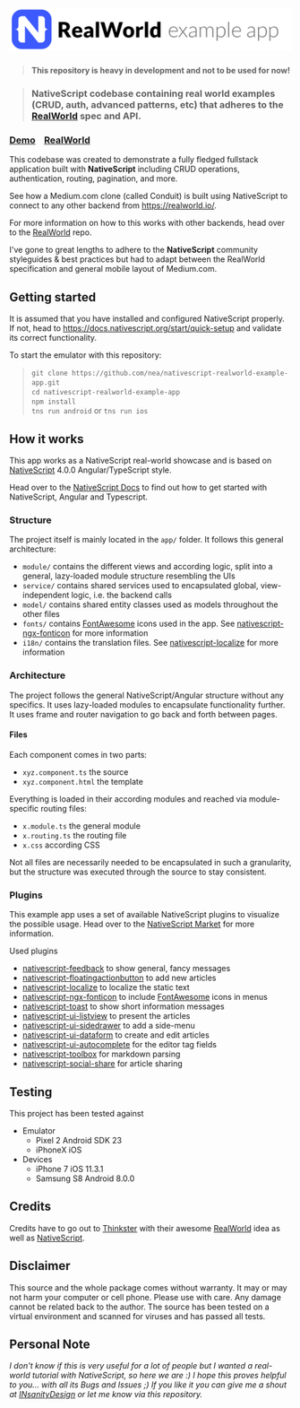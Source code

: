 # ![RealWorld Example App](logo.png)

  > **This repository is heavy in development and not to be used for now!**

> ### NativeScript codebase containing real world examples (CRUD, auth, advanced patterns, etc) that adheres to the [RealWorld](https://github.com/gothinkster/realworld) spec and API.

### [Demo](https://github.com/gothinkster/realworld)&nbsp;&nbsp;&nbsp;&nbsp;[RealWorld](https://github.com/gothinkster/realworld)

This codebase was created to demonstrate a fully fledged fullstack application built with **NativeScript** including CRUD operations, authentication, routing, pagination, and more.

See how a Medium.com clone (called Conduit) is built using NativeScript to connect to any other backend from https://realworld.io/.

For more information on how to this works with other backends, head over to the [RealWorld](https://github.com/gothinkster/realworld) repo.

I've gone to great lengths to adhere to the **NativeScript** community styleguides & best practices but had to adapt between the RealWorld specification and general mobile layout of Medium.com.

## Getting started
It is assumed that you have installed and configured NativeScript properly. If not, head to https://docs.nativescript.org/start/quick-setup and validate its correct functionality.

To start the emulator with this repository:
  > `git clone https://github.com/nea/nativescript-realworld-example-app.git`  
  > `cd nativescript-realworld-example-app`  
  > `npm install`  
  > `tns run android` or `tns run ios`

## How it works
This app works as a NativeScript real-world showcase and is based on [NativeScript](https://nativescript.org) 4.0.0 Angular/TypeScript style.

Head over to the [NativeScript Docs](https://docs.nativescript.org/angular/start/introduction) to find out how to get started with NativeScript, Angular and Typescript.

### Structure
The project itself is mainly located in the `app/` folder. It follows this general architecture:
* `module/` contains the different views and according logic, split into a general, lazy-loaded module structure resembling the UIs
* `service/` contains shared services used to encapsulated global, view-independent logic, i.e. the backend calls
* `model/` contains shared entity classes used as models throughout the other files
* `fonts/` contains [FontAwesome](https://fontawesome.com/v4.7.0/) icons used in the app. See [nativescript-ngx-fonticon](https://market.nativescript.org/plugins/nativescript-ngx-fonticon) for more information
* `i18n/` contains the translation files. See [nativescript-localize](https://market.nativescript.org/plugins/nativescript-localize) for more information

### Architecture
The project follows the general NativeScript/Angular structure without any specifics. It uses lazy-loaded modules to encapsulate functionality further. It uses frame and router navigation to go back and forth between pages.

#### Files
Each component comes in two parts:
* `xyz.component.ts` the source
* `xyz.component.html` the template

Everything is loaded in their according modules and reached via module-specific routing files:
* `x.module.ts` the general module
* `x.routing.ts` the routing file
* `x.css` according CSS

Not all files are necessarily needed to be encapsulated in such a granularity, but the structure was executed through the source to stay consistent.

### Plugins
This example app uses a set of available NativeScript plugins to visualize the possible usage. Head over to the [NativeScript Market](https://market.nativescript.org/) for more information.

Used plugins
* [nativescript-feedback](https://market.nativescript.org/plugins/nativescript-feedback) to show general, fancy messages
* [nativescript-floatingactionbutton](https://market.nativescript.org/plugins/nativescript-floatingactionbutton) to add new articles
* [nativescript-localize](https://market.nativescript.org/plugins/nativescript-localize) to localize the static text
* [nativescript-ngx-fonticon](https://market.nativescript.org/plugins/nativescript-ngx-fonticon) to include [FontAwesome](https://fontawesome.com/) icons in menus
* [nativescript-toast](https://market.nativescript.org/plugins/nativescript-toast) to show short information messages
* [nativescript-ui-listview](https://market.nativescript.org/plugins/nativescript-ui-listview) to present the articles
* [nativescript-ui-sidedrawer](https://market.nativescript.org/plugins/nativescript-ui-sidedrawer) to add a side-menu
* [nativescript-ui-dataform](https://market.nativescript.org/plugins/nativescript-ui-dataform) to create and edit articles
* [nativescript-ui-autocomplete](https://market.nativescript.org/plugins/nativescript-ui-autocomplete) for the editor tag fields
* [nativescript-toolbox](https://market.nativescript.org/plugins/nativescript-toolbox) for markdown parsing
* [nativescript-social-share](https://market.nativescript.org/plugins/nativescript-social-share) for article sharing

## Testing
This project has been tested against
* Emulator
  * Pixel 2 Android SDK 23
  * iPhoneX iOS
* Devices
  * iPhone 7 iOS 11.3.1
  * Samsung S8 Android 8.0.0
  
## Credits
Credits have to go out to [Thinkster](https://thinkster.io/) with their awesome [RealWorld](https://github.com/gothinkster/realworld) idea as well as [NativeScript](https://www.nativescript.org/).

## Disclaimer
This source and the whole package comes without warranty. It may or may not harm your computer or cell phone. Please use with care. Any damage cannot be related back to the author. The source has been tested on a virtual environment and scanned for viruses and has passed all tests.

## Personal Note
*I don't know if this is very useful for a lot of people but I wanted a real-world tutorial with NativeScript, so here we are :) I hope this proves helpful to you... with all its Bugs and Issues ;) If you like it you can give me a shout at [INsanityDesign](https://insanitydesign.com) or let me know via this repository.*
